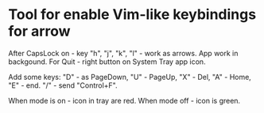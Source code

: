 # Tool for enable Vim-like keybindings for arrow

After CapsLock on - key "h", "j", "k", "l" - work as arrows.
App work in backgound. For Quit - right button on System Tray app icon.

Add some keys: "D" - as PageDown, "U" - PageUp, "X" - Del, "A" - Home, "E" - end. "/" - send "Control+F".

When mode is on - icon in tray are red. When mode off - icon is green.



